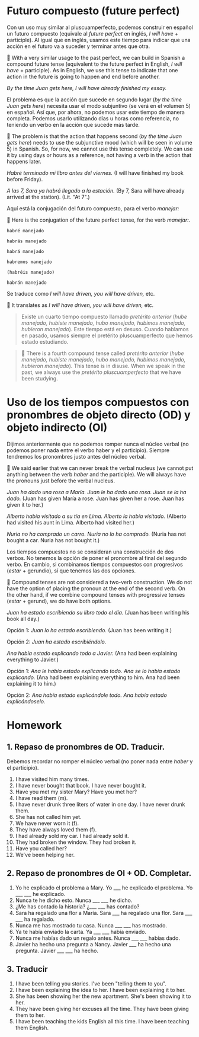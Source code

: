 # Futuro compuesto (future perfect)

Con un uso muy similar al pluscuamperfecto, podemos construir en español un futuro compuesto 
(equivale al *future perfect* en inglés, *I will have* + participle). Al igual que en inglés, 
usamos este tiempo para indicar que una acción en el futuro va a suceder y terminar antes que otra.

💂 With a very similar usage to the past perfect, we can build in Spanish a compound future tense
(equivalent to the future perfect in English, *I will have* + participle). As in English,
we use this tense to indicate that one action in the future is going to happen and end before another.

*By the time Juan gets here, I will have already finished my essay.*

El problema es que la acción que sucede en segundo lugar (*by the time Juan gets here*) necesita usar 
el modo subjuntivo (se verá en el volumen 5) en español. Así que, por ahora, no podemos usar este 
tiempo de manera completa. Podemos usarlo utilizando días u horas como referencia, no teniendo un 
verbo en la acción que sucede más tarde.

💂 The problem is that the action that happens second (*by the time Juan gets here*) 
needs to use the subjunctive mood (which will be seen in volume 5) in Spanish.
So, for now, we cannot use this tense completely.
We can use it by using days or hours as a reference, not having a verb in the action that happens later.

*Habré terminado mi libro antes del viernes.* (I will have finished my book before Friday).

*A las 7, Sara ya habrá llegado a la estación.* (By 7, Sara will have already arrived at the
station). (Lit. "At 7".)

Aquí está la conjugación del futuro compuesto, para el verbo *manejar:* 

💂 Here is the conjugation of the future perfect tense, for the verb *manejar:*.

    habré manejado 
    
    habrás manejado 
    
    habrá manejado 
    
    habremos manejado 
    
    (habréis manejado)
    
    habrán manejado

Se traduce como *I will have driven, you will have driven,* etc.

💂 It translates as *I will have driven, you will have driven,* etc.

> Existe un cuarto tiempo compuesto llamado *pretérito anterior* (*hube manejado, hubiste manejado, 
hubo manejado, hubimos manejado, hubieron manejado*). Este tiempo está en desuso. Cuando hablamos 
en pasado, usamos siempre el pretérito pluscuamperfecto que hemos estado estudiando.

> 💂 There is a fourth compound tense called *pretérito anterior* (*hube manejado, hubiste manejado,
hubo manejado, hubimos manejado, hubieron manejado*). This tense is in disuse. When we speak
in the past, we always use the *pretérito pluscuamperfecto* that we have been studying.

# Uso de los tiempos compuestos con pronombres de objeto directo (OD) y objeto indirecto (OI)

Dijimos anteriormente que no podemos romper nunca el núcleo verbal (no podemos poner nada entre el verbo haber 
y el participio). Siempre tendremos los pronombres justo antes del núcleo verbal.

💂 We said earlier that we can never break the verbal nucleus (we cannot put anything between the verb *haber* and the participle).
We will always have the pronouns just before the verbal nucleus.

*Juan ha dado una rosa a María. Juan le ha dado una rosa. Juan se la ha dado.*
(Juan has given María a rose. Juan has given her a rose. Juan has given it to her.)

*Alberto había visitado a su tía en Lima. Alberto la había visitado.*
(Alberto had visited his aunt in Lima. Alberto had visited her.)

*Nuria no ha comprado un carro. Nuria no lo ha comprado.*
(Nuria has not bought a car. Nuria has not bought it.)

Los tiempos compuestos no se consideran una construcción de dos verbos. No tenemos la opción de 
poner el pronombre al final del segundo verbo. En cambio, si combinamos tiempos compuestos con 
progresivos (*estar* + gerundio), sí que tenemos las dos opciones.

💂 Compound tenses are not considered a two-verb construction. We do not have the option of
placing the pronoun at the end of the second verb. On the other hand, if we combine compound tenses with
progressive tenses (*estar* + gerund), we do have both options.

*Juan ha estado escribiendo su libro todo el día.*
(Juan has been writing his book all day.)

Opción 1: *Juan lo ha estado escribiendo.* (Juan has been writing it.)

Opción 2: *Juan ha estado escribiéndolo.*

*Ana había estado explicando todo a Javier.* (Ana had been explaining everything to Javier.)

Opción 1: *Ana le había estado explicando todo. Ana se lo había estado explicando.*
(Ana had been explaining everything to him. Ana had been explaining it to him.)

Opción 2: *Ana había estado explicándole todo. Ana había estado explicándoselo.*

# Homework

## 1. Repaso de pronombres de OD. Traducir. 

Debemos recordar no romper el núcleo verbal (no poner nada entre *haber* y el participio).

1. I have visited him many times.
2. I have never bought that book. I have never bought it.
3. Have you met my sister Mary? Have you met her?
4. I have read them (m).
5. I have never drunk three liters of water in one day. I have never drunk them.
6. She has not called him yet.
7. We have never worn it (f).
8. They have always loved them (f).
9. I had already sold my car. I had already sold it.
10. They had broken the window. They had broken it.
11. Have you called her?
12. We've been helping her.

## 2. Repaso de pronombres de OI + OD. Completar.

1. Yo he explicado el problema a Mary. Yo ___ he explicado el problema. Yo ___ ___ he explicado.
2. Nunca te he dicho esto. Nunca ___ ___ he dicho.
3. ¿Me has contado la historia? ¿___ ___ has contado?
4. Sara ha regalado una flor a María. Sara ___ ha regalado una flor. Sara ___ ___ ha regalado.
5. Nunca me has mostrado tu casa. Nunca ___ ___ has mostrado.
6. Ya te había enviado la carta. Ya ___ ___ había enviado.
7. Nunca me habías dado un regalo antes. Nunca ___ ___ habías dado.
8. Javier ha hecho una pregunta a Nancy. Javier ___ ha hecho una pregunta. Javier ___ ___ ha
   hecho.

## 3. Traducir

1. I have been telling you stories. I've been "telling them to you".
2. I have been explaining the idea to her. I have been explaining it to her.
3. She has been showing her the new apartment. She's been showing it to her.
4. They have been giving her excuses all the time. They have been giving them to her.
5. I have been teaching the kids English all this time. I have been teaching them English.